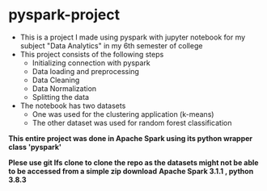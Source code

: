 # pyspark-project
+ This is a project I made using pyspark with jupyter notebook for my subject "Data Analytics" in my 6th semester of college
+ This project consists of the following steps
  + Initializing connection with pyspark
  + Data loading and preprocessing
  + Data Cleaning
  + Data Normalization
  + Splitting the data
+ The notebook has two datasets
  + One was used for the clustering application (k-means)
  + The other dataset was used for random forest classification

**This entire project was done in Apache Spark using its python wrapper class 'pyspark'**

**Plese use git lfs clone to clone the repo as the datasets might not be able to be accessed from a simple zip download**
**Apache Spark 3.1.1 , python 3.8.3** 
